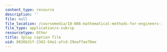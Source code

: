 ```yaml
---
content_type: resource
description: ''
file: null
file_location: /coursemedia/18-086-mathematical-methods-for-engineers-ii-spring-2006/8026b31f234254a1afcd29eaffae70ee_zIK5EnoiLL0.vtt
file_type: application/x-subrip
resourcetype: Other
title: 3play caption file
uid: 8026b31f-2342-54a1-afcd-29eaffae70ee
---
```

